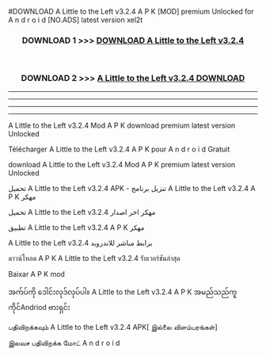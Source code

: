 #DOWNLOAD A Little to the Left v3.2.4 A P K [MOD] premium Unlocked for A n d r o i d [NO.ADS] latest version xel2t 



<div align="center">

<h3>DOWNLOAD 1 >>> <a href="https://downloadmod1.web.app/?judul=A Little to the Left v3.2.4">DOWNLOAD A Little to the Left v3.2.4</a></h3><br>

<h3>DOWNLOAD 2 >>> <a href="https://downloadmod1.web.app/?judul=A Little to the Left v3.2.4">A Little to the Left v3.2.4 DOWNLOAD </a></h3>

</div>


----------------------------------------------------------

----------------------------------------------------------

----------------------------------------------------------

----------------------------------------------------------


A Little to the Left v3.2.4 Mod A P K download premium latest version Unlocked

Télécharger A Little to the Left v3.2.4 A P K pour A n d r o i d Gratuit

download A Little to the Left v3.2.4 Mod A P K premium latest version Unlocked

تحميل A Little to the Left v3.2.4 APK - تنزيل برنامج A Little to the Left v3.2.4 A P K مهكر

تحميل A Little to the Left v3.2.4 مهكر اخر اصدار

تطبيق A Little to the Left v3.2.4 A P K مهكر

A Little to the Left v3.2.4 برابط مباشر للاندرويد

ดาวน์โหลด A P K A Little to the Left v3.2.4 รับเวอร์ชันล่าสุด

Baixar A P K mod

အက်ပ်ကို ဒေါင်းလုဒ်လုပ်ပါ။ A Little to the Left v3.2.4 A P K အမည်သည်ကူကိုင်Andriod ဗားရှင်း

பதிவிறக்கவும் A Little to the Left v3.2.4 APK[ இல்லை விளம்பரங்கள்] 
 
இலவச பதிவிறக்க மோட் A n d r o i d




